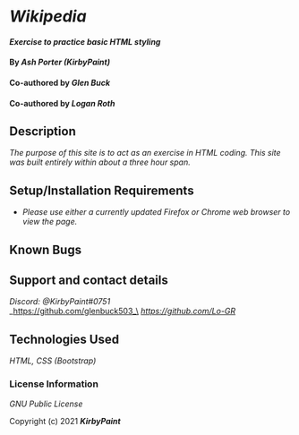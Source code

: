 # _Wikipedia_

#### _Exercise to practice basic HTML styling_

#### By _**Ash Porter (KirbyPaint)**_
#### Co-authored by _**Glen Buck**_
#### Co-authored by _**Logan Roth**_

## Description

_The purpose of this site is to act as an exercise in HTML coding. This site was built entirely within about a three hour span._

## Setup/Installation Requirements

* _Please use either a currently updated Firefox or Chrome web browser to view the page._

## Known Bugs

## Support and contact details

_Discord: @KirbyPaint#0751_\
_https://github.com/glenbuck503_\
_https://github.com/Lo-GR_

## Technologies Used

_HTML, CSS (Bootstrap)_

### License Information

_GNU Public License_

Copyright (c) 2021 **_KirbyPaint_**
